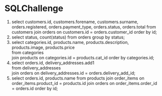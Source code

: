 # SQLChallenge

1. select customers.id, customers.forename, customers.surname, orders.registered, orders.payment_type, orders.status, orders.total 
 	from customers 
 	join orders on customers.id = orders.customer_id order by id; 
2.  select status, count(status) from orders group by status;
3.  select categories.id, products.name, products.description, products.image, products.price  
  from categories  
  join products on categories.id = products.cat_id order by categories.id;
4.   select  orders.id, delivery_addresses.add1  
  from delivery_addresses  
  join orders on delivery_addresses.id = orders.delivery_add_id; 
5.  select orders.id, products.name 
 from products 
 join order_items on order_items.product_id = products.id 
 join orders on order_items.order_id = orders.id order by id;
